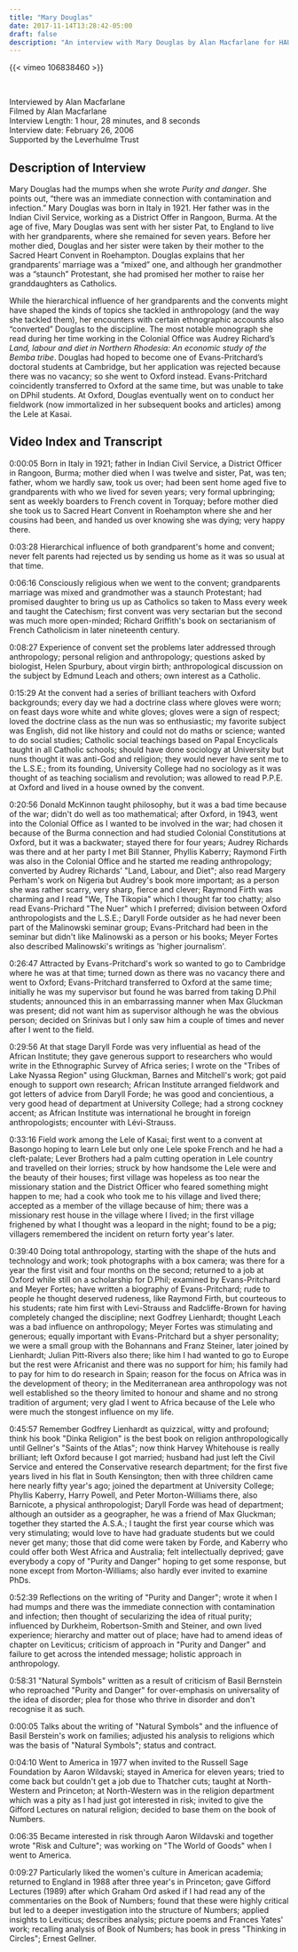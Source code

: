 ```yaml
---
title: "Mary Douglas"
date: 2017-11-14T13:28:42-05:00
draft: false
description: "An interview with Mary Douglas by Alan Macfarlane for HAU's video archive of Ancestors interviews"
---
```


{{< vimeo 106838460 >}}

&nbsp;

Interviewed by Alan Macfarlane\
Filmed by Alan Macfarlane\
Interview Length: 1 hour, 28 minutes, and 8 seconds\
Interview date: February 26, 2006\
Supported by the Leverhulme Trust 

## Description of Interview

Mary Douglas had the mumps when she wrote *Purity and danger*. She points out, “there was an immediate connection with contamination and infection.” Mary Douglas was born in Italy in 1921. Her father was in the Indian Civil Service, working as a District Offer in Rangoon, Burma. At the age of five, Mary Douglas was sent with her sister Pat, to England to live with her grandparents, where she remained for seven years. Before her mother died, Douglas and her sister were taken by their mother to the Sacred Heart Convent in Roehampton. Douglas explains that her grandparents’ marriage was a “mixed” one, and although her grandmother was a “staunch” Protestant, she had promised her mother to raise her granddaughters as Catholics. 

While the hierarchical influence of her grandparents and the convents might have shaped the kinds of topics she tackled in anthropology (and the way she tackled them), her encounters with certain ethnographic accounts also “converted” Douglas to the discipline. The most notable monograph she read during her time working in the Colonial Office was Audrey Richard’s *Land, labour and diet in Northern Rhodesia: An economic study of the Bemba tribe*. Douglas had hoped to become one of Evans-Pritchard’s doctoral students at Cambridge, but her application was rejected because there was no vacancy; so she went to Oxford instead. Evans-Pritchard coincidently transferred to Oxford at the same time, but was unable to take on DPhil students. At Oxford, Douglas eventually went on to conduct her fieldwork (now immortalized in her subsequent books and articles) among the Lele at Kasai.

## Video Index and Transcript

0:00:05 Born in Italy in 1921; father in Indian Civil Service, a District Officer in Rangoon, Burma; mother died when I was twelve and sister, Pat, was ten; father, whom we hardly saw, took us over; had been sent home aged five to grandparents with who we lived for seven years; very formal upbringing; sent as weekly boarders to French covent in Torquay; before mother died she took us to Sacred Heart Convent in Roehampton where she and her cousins had been, and handed us over knowing she was dying; very happy there. 

0:03:28 Hierarchical influence of both grandparent's home and convent; never felt parents had rejected us by sending us home as it was so usual at that time. 

0:06:16 Consciously religious when we went to the convent; grandparents marriage was mixed and grandmother was a staunch Protestant; had promised daughter to bring us up as Catholics so taken to Mass every week and taught the Catechism; first convent was very sectarian but the second was much more open-minded; Richard Griffith's book on sectarianism of French Catholicism in later nineteenth century. 

0:08:27 Experience of convent set the problems later addressed through anthropology; personal religion and anthropology; questions asked by biologist, Helen Spurbury, about virgin birth; anthropological discussion on the subject by Edmund Leach and others; own interest as a Catholic. 

0:15:29 At the convent had a series of brilliant teachers with Oxford backgrounds; every day we had a doctrine class where gloves were worn; on feast days wore white and white gloves; gloves were a sign of respect; loved the doctrine class as the nun was so enthusiastic; my favorite subject was English, did not like history and could not do maths or science; wanted to do social studies; Catholic social teachings based on Papal Encyclicals taught in all Catholic schools; should have done sociology at University but nuns thought it was anti-God and religion; they would never have sent me to the L.S.E.; from its founding, University College had no sociology as it was thought of as teaching socialism and revolution; was allowed to read P.P.E. at Oxford and lived in a house owned by the convent. 

0:20:56 Donald McKinnon taught philosophy, but it was a bad time because of the war; didn't do well as too mathematical; after Oxford, in 1943, went into the Colonial Office as I wanted to be involved in the war; had chosen it because of the Burma connection and had studied Colonial Constitutions at Oxford, but it was a backwater; stayed there for four years; Audrey Richards was there and at her party I met Bill Stanner, Phyllis Kaberry; Raymond Firth was also in the Colonial Office and he started me reading anthropology; converted by Audrey Richards' "Land, Labour, and Diet"; also read Margery Perham's work on Nigeria but Audrey's book more important; as a person she was rather scarry, very sharp, fierce and clever; Raymond Firth was charming and I read "We, The Tikopia" which I thought far too chatty; also read Evans-Prichard "The Nuer" which I preferred; division between Oxford anthropologists and the L.S.E.; Daryll Forde outsider as he had never been part of the Malinowski seminar group; Evans-Pritchard had been in the seminar but didn't like Malinowski as a person or his books; Meyer Fortes also described Malinowski's writings as 'higher journalism'. 

0:26:47 Attracted by Evans-Pritchard's work so wanted to go to Cambridge where he was at that time; turned down as there was no vacancy there and went to Oxford; Evans-Pritchard transferred to Oxford at the same time; initially he was my supervisor but found he was barred from taking D.Phil students; announced this in an embarrassing manner when Max Gluckman was present; did not want him as supervisor although he was the obvious person; decided on Srinivas but I only saw him a couple of times and never after I went to the field. 

0:29:56 At that stage Daryll Forde was very influential as head of the African Institute; they gave generous support to researchers who would write in the Ethnographic Survey of Africa series; I wrote on the "Tribes of Lake Nyassa Region" using Gluckman, Barnes and Mitchell's work; got paid enough to support own research; African Institute arranged fieldwork and got letters of advice from Daryll Forde; he was good and concientious, a very good head of department at University College; had a strong cockney accent; as African Institute was international he brought in foreign anthropologists; encounter with Lévi-Strauss. 

0:33:16 Field work among the Lele of Kasai; first went to a convent at Basongo hoping to learn Lele but only one Lele spoke French and he had a cleft-palate; Lever Brothers had a palm cutting operation in Lele country and travelled on their lorries; struck by how handsome the Lele were and the beauty of their houses; first village was hopeless as too near the missionary station and the District Officer who feared something might happen to me; had a cook who took me to his village and lived there; accepted as a member of the village because of him; there was a missionary rest house in the village where I lived; in the first village frighened by what I thought was a leopard in the night; found to be a pig; villagers remembered the incident on return forty year's later.

0:39:40 Doing total anthropology, starting with the shape of the huts and technology and work; took photographs with a box camera; was there for a year the first visit and four months on the second; returned to a job at Oxford while still on a scholarship for D.Phil; examined by Evans-Pritchard and Meyer Fortes; have written a biography of Evans-Pritchard; rude to people he thought deserved rudeness, like Raymond Firth, but courteous to his students; rate him first with Levi-Strauss and Radcliffe-Brown for having completely changed the discipline; next Godfrey Lienhardt; thought Leach was a bad influence on anthropology; Meyer Fortes was stimulating and generous; equally important with Evans-Pritchard but a shyer personality; we were a small group with the Bohannans and Franz Steiner, later joined by Lienhardt; Julian Pitt-Rivers also there; like him I had wanted to go to Europe but the rest were Africanist and there was no support for him; his family had to pay for him to do research in Spain; reason for the focus on Africa was in the development of theory; in the Mediterranean area anthropology was not well established so the theory limited to honour and shame and no strong tradition of argument; very glad I went to Africa because of the Lele who were much the stongest influence on my life. 

0:45:57 Remember Godfrey Lienhardt as quizzical, witty and profound; think his book "Dinka Religion" is the best book on religion anthropologically until Gellner's "Saints of the Atlas"; now think Harvey Whitehouse is really brilliant; left Oxford because I got married; husband had just left the Civil Service and entered the Conservative research department; for the first five years lived in his flat in South Kensington; then with three children came here nearly fifty year's ago; joined the department at University College; Phyllis Kaberry, Harry Powell, and Peter Morton-Williams there, also Barnicote, a physical anthropologist; Daryll Forde was head of department; although an outsider as a geographer, he was a friend of Max Gluckman; together they started the A.S.A.; I taught the first year course which was very stimulating; would love to have had graduate students but we could never get many; those that did come were taken by Forde, and Kaberry who could offer both West Africa and Australia; felt intellectually deprived; gave everybody a copy of "Purity and Danger" hoping to get some response, but none except from Morton-Williams; also hardly ever invited to examine PhDs.

0:52:39 Reflections on the writing of "Purity and Danger"; wrote it when I had mumps and there was the immediate connection with contamination and infection; then thought of secularizing the idea of ritual purity; influenced by Durkheim, Robertson-Smith and Steiner, and own lived experience; hierarchy and matter out of place; have had to amend ideas of chapter on Leviticus; criticism of approach in "Purity and Danger" and failure to get across the intended message; holistic approach in anthropology. 

0:58:31 "Natural Symbols" written as a result of criticism of Basil Bernstein who reproached "Purity and Danger" for over-emphasis on universality of the idea of disorder; plea for those who thrive in disorder and don't recognise it as such. 

0:00:05 Talks about the writing of "Natural Symbols" and the influence of Basil Berstein's work on families; adjusted his analysis to religions which was the basis of "Natural Symbols"; status and contract. 

0:04:10 Went to America in 1977 when invited to the Russell Sage Foundation by Aaron Wildavski; stayed in America for eleven years; tried to come back but couldn't get a job due to Thatcher cuts; taught at North-Western and Princeton; at North-Western was in the religion department which was a pity as I had just got interested in risk; invited to give the Gifford Lectures on natural religion; decided to base them on the book of Numbers. 

0:06:35 Became interested in risk through Aaron Wildavski and together wrote "Risk and Culture"; was working on "The World of Goods" when I went to America. 

0:09:27 Particularly liked the women's culture in American academia; returned to England in 1988 after three year's in Princeton; gave Gifford Lectures (1989) after which Graham Ord asked if I had read any of the commentaries on the Book of Numbers; found that these were highly critical but led to a deeper investigation into the structure of Numbers; applied insights to Leviticus; describes analysis; picture poems and Frances Yates' work; recalling analysis of Book of Numbers; has book in press "Thinking in Circles"; Ernest Gellner.
